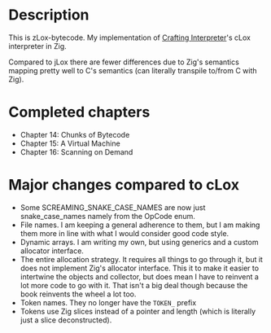# Description
This is zLox-bytecode. My implementation of
[Crafting Interpreter](https://craftinginterpreters.com)'s cLox interpreter in Zig.

Compared to jLox there are fewer differences due to Zig's semantics mapping pretty well to C's
semantics (can literally transpile to/from C with Zig).


# Completed chapters
- Chapter 14: Chunks of Bytecode
- Chapter 15: A Virtual Machine
- Chapter 16: Scanning on Demand


# Major changes compared to cLox
- Some SCREAMING_SNAKE_CASE_NAMES are now just snake_case_names namely from the OpCode enum.
- File names. I am keeping a general adherence to them, but I am making them more in line with what
    I would consider good code style.
- Dynamic arrays. I am writing my own, but using generics and a custom allocator interface.
- The entire allocation strategy. It requires all things to go through it, but it does not implement
    Zig's allocator interface. This it to make it easier to intertwine the objects and collector,
    but does mean I have to reinvent a lot more code to go with it. That isn't a big deal though
    because the book reinvents the wheel a lot too.
- Token names. They no longer have the `TOKEN_` prefix
- Tokens use Zig slices instead of a pointer and length (which is literally just a slice
    deconstructed).
